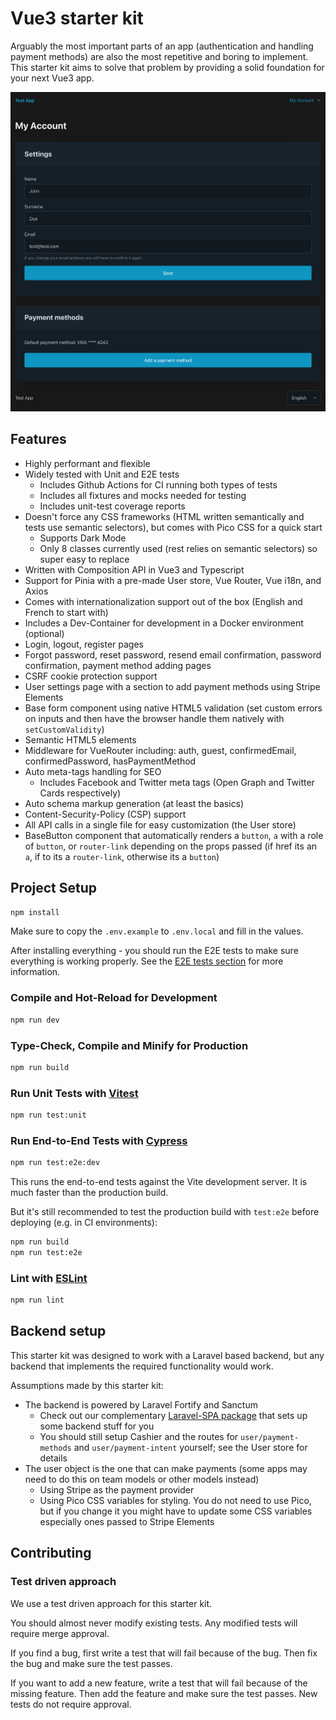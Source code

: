 # Vue3 starter kit

Arguably the most important parts of an app (authentication and handling payment methods) are also the most repetitive and boring to implement. This starter kit aims to solve that problem by providing a solid foundation for your next Vue3 app.

![Screenshot](screenshot.png)

## Features
- Highly performant and flexible
- Widely tested with Unit and E2E tests
  - Includes Github Actions for CI running both types of tests
  - Includes all fixtures and mocks needed for testing
  - Includes unit-test coverage reports
- Doesn't force any CSS frameworks (HTML written semantically and tests use semantic selectors), but comes with Pico CSS for a quick start
  - Supports Dark Mode
  - Only 8 classes currently used (rest relies on semantic selectors) so super easy to replace
- Written with Composition API in Vue3 and Typescript
- Support for Pinia with a pre-made User store, Vue Router, Vue i18n, and Axios
- Comes with internationalization support out of the box (English and French to start with)
- Includes a Dev-Container for development in a Docker environment (optional)
- Login, logout, register pages
- Forgot password, reset password, resend email confirmation, password confirmation, payment method adding pages
- CSRF cookie protection support
- User settings page with a section to add payment methods using Stripe Elements
- Base form component using native HTML5 validation (set custom errors on inputs and then have the browser handle them natively with `setCustomValidity`)
- Semantic HTML5 elements
- Middleware for VueRouter including: auth, guest, confirmedEmail, confirmedPassword, hasPaymentMethod
- Auto meta-tags handling for SEO
  - Includes Facebook and Twitter meta tags (Open Graph and Twitter Cards respectively)
- Auto schema markup generation (at least the basics)
- Content-Security-Policy (CSP) support
- All API calls in a single file for easy customization (the User store)
- BaseButton component that automatically renders a `button`, `a` with a role of `button`, or `router-link` depending on the props passed (if href its an `a`, if to its a `router-link`, otherwise its a `button`)

## Project Setup

```sh
npm install
```

Make sure to copy the `.env.example` to `.env.local` and fill in the values.

After installing everything - you should run the E2E tests to make sure everything is working properly. See the [E2E tests section](#run-end-to-end-tests-with-cypress) for more information.

### Compile and Hot-Reload for Development

```sh
npm run dev
```

### Type-Check, Compile and Minify for Production

```sh
npm run build
```

### Run Unit Tests with [Vitest](https://vitest.dev/)

```sh
npm run test:unit
```

### Run End-to-End Tests with [Cypress](https://www.cypress.io/)

```sh
npm run test:e2e:dev
```

This runs the end-to-end tests against the Vite development server.
It is much faster than the production build.

But it's still recommended to test the production build with `test:e2e` before deploying (e.g. in CI environments):

```sh
npm run build
npm run test:e2e
```

### Lint with [ESLint](https://eslint.org/)

```sh
npm run lint
```

## Backend setup

This starter kit was designed to work with a Laravel based backend, but any backend that implements the required functionality would work.

Assumptions made by this starter kit:
- The backend is powered by Laravel Fortify and Sanctum
  - Check out our complementary [Laravel-SPA package](https://packagist.org/packages/mmedia/laravel-spa) that sets up some backend stuff for you
  - You should still setup Cashier and the routes for `user/payment-methods` and `user/payment-intent` yourself; see the User store for details
- The user object is the one that can make payments (some apps may need to do this on team models or other models instead)
  - Using Stripe as the payment provider
  - Using Pico CSS variables for styling. You do not need to use Pico, but if you change it you might have to update some CSS variables especially ones passed to Stripe Elements

## Contributing

### Test driven approach

We use a test driven approach for this starter kit.

You should almost never modify existing tests. Any modified tests will require merge approval.

If you find a bug, first write a test that will fail because of the bug. Then fix the bug and make sure the test passes.

If you want to add a new feature, write a test that will fail because of the missing feature. Then add the feature and make sure the test passes. New tests do not require approval.

<!-- Show image https://res.cloudinary.com/practicaldev/image/fetch/s--2bUj5oX1--/c_limit%2Cf_auto%2Cfl_progressive%2Cq_auto%2Cw_880/https://dev-to-uploads.s3.amazonaws.com/uploads/articles/26tdj40bmlnmw09fb27h.png -->